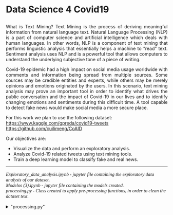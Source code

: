 # **<p align="justify">Data Science 4 Covid19</p>**  

<p align="justify">
What is Text Mining? Text Mining is the process of deriving meaningful information from natural language text. Natural Language Processing (NLP) is a part of computer science and artificial intelligence which deals with human languages. In other words, NLP is a component of text mining that performs linguistic analysis that essentially helps a machine to “read” text. Sentiment analysis uses NLP and is a powerful tool that allows computers to understand the underlying subjective tone of a piece of writing.
</p>

<p align="justify">
Covid-19 epidemic had a high impact on social media usage worldwide with comments and information being spread from multiple sources. Some sources may be credible entities and experts, while others may be merely opinions and emotions originated by the users. In this scenario, text mining analysis may prove an important tool in order to identify what drives the public conversation and the impact of Covid-19 in our lives and to identify changing emotions and sentiments during this difficult time. A tool capable to detect fake news would make social media a more secure place.<br/>

For this work we plan to use the following dataset:<br/>
https://www.kaggle.com/gpreda/covid19-tweets<br/>
https://github.com/cuilimeng/CoAID  
</p>

Our objectives are:  
* Visualize the data and perform an exploratory analysis.  
* Analyze Covid-19 related tweets using text mining tools.  
* Train a deep learning model to classify fake and real news.  

---
<p style="font-family: times, serif; font-size:11pt; font-style:italic">
Exploratory_data_analysis.ipynb - jupyter file containing the exploratory data analysis of our dataset.<br/>
Modelos (3).ipynb - jupyter file containing the models created.<br/>
processing.py - Class created to apply pre-processing functions, in order to clean the dataset text.<br/>
</p>

<details>
<summary>"processing.py"</summary>
<font size="5">
<p align="justify">
It transforms text into amore digestible form so that deep learning algorithms can perform better.<br/>
There are the main componentsabout doing text pre-processing:<br/>

* Remove extra whitespaces
* Convert accented characters
* Remove special characters and numbers•  Lowercase the text
* Remove common words that have no impact in the process of classification (’stopwords’)
* Apply stemming, reducing inflected/derived words to their word stem, base or root form.
* Tokenization - splitting strings of text into smaller pieces, or “tokens”. Paragraphs can be tokenizedinto sentences and sentences can be tokenized into words
* Encoding - Assign a numerical character to each token, a applying a process a post padding, to fillwith zeros, the vectors under the length of 30 tokens.
* Assign the respective dimensions of the pre-trained Embedding, to each word (represented bynumbers after the encoding). In this case we tested with two different Embeddings from Glove. Theglove.twitter.27b, an embbeding oriented to twitter text mining and glove.6B, developed for newscontent. Since we are working directly with the content and titles of the news shared on Twitter andnot with the posts per say shared on the platform, the second one should provide better results.
</p>
</font>
</details>

























